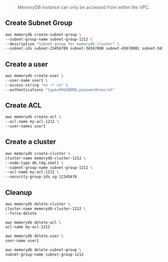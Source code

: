 > MemoryDB instance can only be accessed from within the VPC.

## Create Subnet Group

```sh
aws memorydb create-subnet-group \
--subnet-group-name subnet-group-1212 \
--description "Subnet group for memorydb cluster" \
--subnet-ids subnet-23456789 subnet-34567890 subnet-45678901 subnet-56789012
```

## Create a user

```sh
aws memorydb create-user \
--user-name user1 \
--access-string "on ~* +x" \
--authentications "type=PASSWORD,password=secret"
```

## Create ACL

```sh
aws memorydb create-acl \
--acl-name my-acl-1212 \
--user-names user1
```

## Create a cluster

```sh
aws memorydb create-cluster \
cluster-name memorydb-cluster-1212 \
--node-type db.t4g.small \
--subnet-group-name subnet-group-1212 \
--acl-name my-acl-1212 \
--security-group-ids sg-12345678
```

## Cleanup

```sh
aws memorydb delete-cluster \
cluster-name memorydb-cluster-1212 \
--force-delete

aws memorydb delete-acl \
acl-name my-acl-1212

aws memorydb delete-user \
user-name user1

aws memorydb delete-subnet-group \
subnet-group-name subnet-group-1212
```
